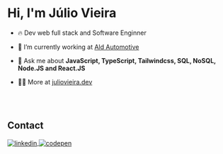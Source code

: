 <h1>Hi, I'm Júlio Vieira</h1>

- 🔥 Dev web full stack and Software Enginner

- 🔭 I’m currently working at [Ald Automotive](https://www.aldautomotive.com.br/)

- 💬 Ask me about **JavaScript, TypeScript, Tailwindcss, SQL, NoSQL, Node.JS and React.JS**

- 👨‍💻 More at [juliovieira.dev](https://juliovieira-dev.netlify.app/)

<br>
<br>

## Contact
  <a href="https://www.linkedin.com/in/j%C3%BAliovieira/" target="_blank">
    <img align="center" src="https://img.shields.io/badge/j%C3%BAliovieira-05122A?style=flat&logo=linkedin" alt="linkedin"/>
  </a>
  <a href="https://juliovieira-dev.netlify.app/" target="_blank">
    <img align="center" src="https://img.shields.io/badge/juliovieira.dev-05122A?style=flat&logo=codepen" alt="codepen"/>
  </a>
